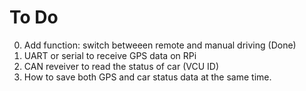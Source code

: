 # To Do

0. Add function: switch betweeen remote and manual driving (Done)
1. UART or serial to receive GPS data on RPi
2. CAN reveiver to read the status of car (VCU ID)
3. How to save both GPS and car status data at the same time.
